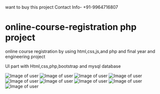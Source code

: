 want to buy this project Contact Info-  +91-9964716807
# online-course-registration php project 

online course registration by using html,css,js,and php and final year and engineering project 

UI part with Html,css,php,bootstrap and mysql database

![Image of user](https://github.com/nikhilkeshava/online-course-registration-/blob/master/screens/Screenshot%20(450).png)
![Image of user](https://github.com/nikhilkeshava/online-course-registration-/blob/master/screens/Screenshot%20(451).png)
![Image of user](https://github.com/nikhilkeshava/online-course-registration-/blob/master/screens/Screenshot%20(452).png)
![Image of user](https://github.com/nikhilkeshava/online-course-registration-/blob/master/screens/Screenshot%20(453).png)
![Image of user](https://github.com/nikhilkeshava/online-course-registration-/blob/master/screens/Screenshot%20(454).png)
![Image of user](https://github.com/nikhilkeshava/online-course-registration-/blob/master/screens/Screenshot%20(455).png)
![Image of user](https://github.com/nikhilkeshava/online-course-registration-/blob/master/screens/Screenshot%20(456).png)
![Image of user](https://github.com/nikhilkeshava/online-course-registration-/blob/master/screens/Screenshot%20(457).png)
![Image of user](https://github.com/nikhilkeshava/online-course-registration-/blob/master/screens/Screenshot%20(458).png)

